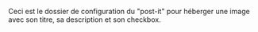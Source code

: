 Ceci est le dossier de configuration du "post-it" pour héberger une image avec son titre, sa description et son checkbox.
